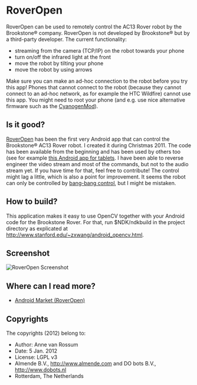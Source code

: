 <!-- Uses markdown syntax for neat display at github -->

# RoverOpen
RoverOpen can be used to remotely control the AC13 Rover robot by the Brookstone® company. RoverOpen is not developed by Brookstone® but by a third-party developer. The current functionality:
* streaming from the camera (TCP/IP) on the robot towards your phone
* turn on/off the infrared light at the front
* move the robot by tilting your phone
* move the robot by using arrows

Make sure you can make an ad-hoc connection to the robot before you try this app! Phones that cannot connect to the robot (because they cannot connect to an ad-hoc network, as for example the HTC Wildfire) cannot use this app. You might need to root your phone (and e.g. use nice alternative firmware such as the [CyanogenMod](http://www.cyanogenmod.com/)).

## Is it good?
[RoverOpen](https://play.google.com/store/apps/details?id=org.almende.roveropen&hl=en) has been the first very Android app that can control the Brookstone® AC13 Rover robot. I created it during Christmas 2011. The code has been available from the beginning and has been used by others too (see for example [this Android app for tablets](https://play.google.com/store/apps/details?id=com.uceta.AC13Controller). I have been able to reverse engineer the video stream and most of the commands, but not to the audio stream yet. If you have time for that, feel free to contribute! The control might lag a little, which is also a point for improvement. It seems the robot can only be controlled by [bang-bang control](http://en.wikipedia.org/wiki/Bang-bang_control), but I might be mistaken.

## How to build?
This application makes it easy to use OpenCV together with your Android code for the Brookstone Rover. For that, run $NDK/ndkbuild in the project directory as explicated at http://www.stanford.edu/~zxwang/android_opencv.html.

## Screenshot
![RoverOpen Screenshot](https://lh6.ggpht.com/9YWHfrJJ5eRqRn5jtn0XPBCsMXM-JMDIs9RUMSrwE677L8tPnVuMcw2TmE4q325rlVI "RoverOpen Screenshot")

## Where can I read more?
* [Android Market (RoverOpen)](https://play.google.com/store/apps/details?id=org.almende.roveropen&hl=en)

## Copyrights
The copyrights (2012) belong to:

- Author: Anne van Rossum
- Date: 5 Jan. 2012
- License: LGPL v3
- Almende B.V., http://www.almende.com and DO bots B.V., http://www.dobots.nl
- Rotterdam, The Netherlands


